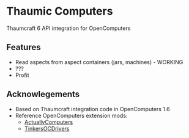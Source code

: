 # Thaumic Computers
Thaumcraft 6 API integration for OpenComputers

## Features
* Read aspects from aspect containers (jars, machines)  - WORKING
* ???
* Profit

## Acknowlegements
* Based on Thaumcraft integration code in OpenComputers 1.6
* Reference OpenComputers extension mods:
  * [ActuallyComputers](https://github.com/canitzp/ActuallyComputers)
  * [TinkersOCDrivers](https://github.com/BrisingrAerowing/TinkersOCDrivers)
